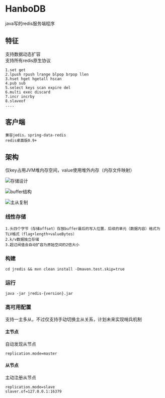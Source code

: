 # HanboDB
java写的redis服务端程序

## 特征
支持数据动态扩容  
支持所有redis原生协议

    1.set get
    2.lpush rpush lrange blpop brpop llen
    3.hset hget hgetall hscan
    4.pub sub
    5.select keys scan expire del
    6.multi exec discard
    7.incr incrby
    8.slaveof
    ....
    
## 客户端
    兼容jedis，spring-data-redis
    redis桌面版0.9+
    
## 架构
仅key占用JVM堆内存空间，value使用堆外内存（内存文件映射）

![存储设计](https://github.com/lmx1989219/jredis/blob/master/storage-design.png)

![buffer结构](https://github.com/lmx1989219/jredis/blob/master/buffer-structure.png)

![主从复制](https://github.com/lmx1989219/jredis/blob/master/replication.png)

### 线性存储
    1.头四个字节（存储offset）存放buffer最后的写入位置，后续的单元（数据内容）格式为TLV格式（flag+length+valueBytes）
    2.k/v数据独立存储
    3.超过阀值会自动扩容为原始空间的2倍大小
### 构建
    cd jredis && mvn clean install -Dmaven.test.skip=true
### 运行
    java -jar jredis-{version}.jar
    
### 高可用配置
支持一主多从，不过仅支持手动切换主从关系，计划未来实现哨兵机制    
#### 主节点
自动发现从节点
    
    replication.mode=master
    
#### 从节点
主动注册从节点
    
    replication.mode=slave
    slaver.of=127.0.0.1:16379